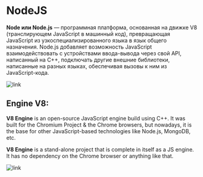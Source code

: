 # NodeJS
**Node или Node.js** — программная платформа, основанная на движке V8 (транслирующем JavaScript в машинный код), 
превращающая JavaScript из узкоспециализированного языка в язык общего назначения. Node.js добавляет возможность
JavaScript взаимодействовать с устройствами ввода-вывода через свой API, написанный на C++, подключать другие 
внешние библиотеки, написанные на разных языках, обеспечивая вызовы к ним из JavaScript-кода.

![link](https://drive.google.com/uc?id=10UoF5-507drC7FqmOSX1Rv1tBVqDULHd)

## Engine V8: 

**V8 Engine** is an open-source JavaScript engine build using C++. It was built for the Chromium 
Project & the Chrome browsers, but nowadays, it is the base for other JavaScript-based technologies 
like Node.js, MongoDB, etc.

**V8 Engine** is a stand-alone project that is complete in itself as a JS engine. It has no dependency 
on the Chrome browser or anything like that.

![link](https://miro.medium.com/max/1019/1*ZIH_wjqDfZn6NRKsDi9mvA.png)
